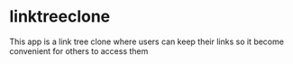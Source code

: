 # linktreeclone
This app is a link tree clone where users can keep their links so it become convenient for others to access them
